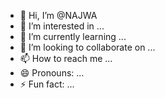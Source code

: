 - 👋 Hi, I’m @NAJWA
- 👀 I’m interested in ...
- 🌱 I’m currently learning ...
- 💞️ I’m looking to collaborate on ...
- 📫 How to reach me ...
- 😄 Pronouns: ...
- ⚡ Fun fact: ...

<!---
NAJWA/NAJWA is a ✨ special ✨ repository because its `README.md` (this file) appears on your GitHub profile.
You can click the Preview link to take a look at your changes.
--->
